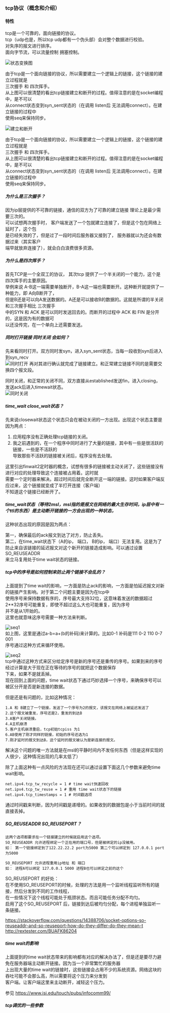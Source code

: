 ### tcp协议（概念和介绍）  
#### 特性  
  
tcp是一个可靠的，面向链接的协议。  
tcp（udp也是，所以tcp udp都有一个伪头部）会对整个数据进行校验。  
对失序的报文进行排序。  
面向字节流，可以流量控制 拥塞控制。  

![状态变换图](http://pyblog-10073407.image.myqcloud.com/postimage1511276362)

由于tcp是一个面向链接的协议，所以需要建立一个逻辑上的链接，这个链接的建立过程就是  
三次握手 和 四次挥手。  
从上图可以很清楚的看出tcp链接建立和断开的过程。值得注意的是在socket编程中，是不可以  
从connect状态变到syn_sent状态的（在调用 listen后 无法调用connect）。在建立链接的过程中  
使用seq来保持同步。  

![建立和断开](http://pyblog-10073407.image.myqcloud.com/postimage1511276414)

由于tcp是一个面向链接的协议，所以需要建立一个逻辑上的链接，这个链接的建立过程就是  
三次握手 和 四次挥手。  
从上图可以很清楚的看出tcp链接建立和断开的过程。值得注意的是在socket编程中，是不可以  
从connect状态变到syn_sent状态的（在调用 listen后 无法调用connect）。在建立链接的过程中  
使用seq来保持同步。  

##### 为什么是三次握手？  
因为ip层提供的不可靠的链接，通信的双方为了可靠的建立链接 理论上是最少需要三次的。  
可以试想两次握手时， 客户端发送了一个包就建立连接了，但是这个包在网络上延时了，这个包  
是已经失效的了，但是过了一段时间后服务器又接到了， 服务器就以为还会有数据过来（其实客户  
端早就放弃连接了），就会白白浪费很多资源。  

##### 为什么是四次挥手？
首先TCP是一个全双工的协议， 其次tcp 提供了一个半关闭的一个能力，这个是四次挥手的主要原因。  
举例来说 A-B这一端需要单独断开，B-A这一端也需要断开。这种断开就提供了一种能力，即 A向B断开了，  
但是B还是可以向A发送数据的。A还是可以接收B的数据的。这就是所谓的半关闭和三次握手相比 三次握手  
中的SYN 和 ACK 是可以同时发送回去的。而断开的过程中  ACK 和 FIN 是分开的，这是因为有的数据可  
以还没传完，在一个单向上还需要发送。  


##### 同时打开链接 同时关闭 会如何？
先来看同时打开。双方同时发syn，进入syn_sent状态，当每一段收到syn后进入到syn_recv  
![同时打开](http://pyblog-10073407.image.myqcloud.com/postimage1511964984?imageView2/0/w/450/h/400 "enter image title here")
  再对其进行确认就完成了链接建立。和正常建立链接不同的是需要交换四个报文段。  
 
同时关闭，和正常的关闭不同，双方直接从established发送fin，进入closing，发送ack后进入timewait状态。  
![同时关闭](http://pyblog-10073407.image.myqcloud.com/postimage1511964982?imageView2/0/w/450/h/400 "enter image title here") 
  

##### time_wait close_wait状态？  
先来说closewait状态这个状态只会在被动关闭的一方出现。出现这个状态主要是因为两点：  
1. 应用程序没有正确处理tcp链接的关闭。  
2. 我之前遇到的，在一个程序中同时进行了大量的链接，其中有一些是很活跃的链接，一些是不活跃的  
导致那些不活跃的链接被关闭后，程序没有去处理。  
  
这里引出finwait2定时器的概念，试想有很多的链接被主动关闭了，这些链接没有进行对应的处理导致这个连接被占用着。这时就  
需要一个定时器来解决。超过时间后就完全断开这一端的链接。这时如果客户端反应过来，这个链接就变成了半打开连接（客户端）  
不知道这个链接已经断开了。



##### time_wait状态（等待2msl，msl指的是报文在网络的最大生存时间，ip层中有一个ttl的东西）是主动断开链接的一方会出现的一种状态，  
这种状态出现的原因是因为两点：  
  
第一，确保最后的ack报文到达了对方，防止丢失。  
第二，在time_wait状态下（A的ip， 端口， B的ip， 端口）无法复用。这是为了  
防止来自该链接的延迟报文对这个新开的链接造成影响。可以通过设置SO_REUSEADDR  
来立马复用处于time wait状态的链接。  

##### tcp中的序号是如何控制来防止两个链接不会乱的？  
上面提到了time wait的影响，一方面是防止ack的影响，一方面是怕延迟报文对新的链接产生影响。对于第二个问题主要是因为在tcp中  
使用序号来保持数据有序的，序号最大支持32位，这意味着发送的数据超过2**32序号可能重复，即使不超过这么大也可能重复，因为序号  
并不是从1开始的。  
这里也就意味这序号需要一种方法来判断。  

![seq1](http://pyblog-10073407.image.myqcloud.com/postimage1512216749?imageView2/0/w/450/h/400	)  
如上图，这里是通过a-b=a+(b的补码)来计算的。比如0-1 补码是111 0-2 110 0-7 001  
序号通过这种方式来循环使用。

![seq2](	http://pyblog-10073407.image.myqcloud.com/postimage1512216722?imageView2/0/w/450/h/400)  
tcp中通过这种方式来区分给定序号是新的序号还是重传的序号。如果到来的序号经过计算是大于现在正在等待的序号的就把这个数据保存  
下来，如果不是就丢掉。  
现在回到上面的问题，time wait状态下通过巧妙选择一个序号，来确保序号可以被区分开是否是新连接的数据。  

但是还是有问题的，比如这种情况：  
   
    1.A 和 B建立了一个链接，发送了一个序号为2的报文，该报文在网络上被延迟发送了    
    2.这个报文被重发，序号还是2，重发的到达B  
    3.A客户关闭链接。   
    4.A主机崩溃  
    5.客户主机崩溃重启，tcp初始tcpiss 为1  
    6.AB使用了刚才同样的链接，初始的序号还选为1  
    7.刚才延时的报文到达B，这个延时的报文被认为是新连接的报文。  
  
解决这个问题的唯一方法就是在msl的平静时间内不发任何东西（但是这样实现的人很少，这种情况出现的几率太低了）  

除了上面这种有一点风险的方法现在还可以通过设置下面这几个参数来避免time wait影响。  

    net.ipv4.tcp_tw_recycle = 1 # time wait快速回收
    net.ipv4.tcp_tw_reuse = 1 # 重用 time wait状态下的链接
    net.ipv4.tcp_timestamps = 1 # 时间戳选项

通过时间戳来判断，因为时间戳是递增的。如果收到的数据包是小于当前时间的就直接丢掉。  

 
##### SO_REUSEADDR SO_REUSEPORT？
    
    这两个选项都要求在一个链接建立的时候就启用这个选项。
    SO_REUSEADDR 允许进程绑定一个正在用的端口号，但是被绑定的ip没被用。
    如： 第一个链接绑定到了122.22.22.2 port为5000 第二个可以绑定到 127.0.0.1 port为5000
    
    SO_REUSEPORT 允许进程重用ip地址 和 端口 
    如： 进程A可以绑定 127.0.0.1 5000 进程B也可以绑定之前的这个

SO_REUSEPORT 的好处：  
在不使用SO_REUSEPORT的时候，处理的方法是用一个监听线程监听所有的链接，然后分发到不同的工作线程，  
在一些情况下这个线程可能处于瓶颈状态。而且可能任务分配不均匀。  
启用了这个SO_REUSEPORT 后，链接到达后被均匀分配，每个进程单独监听一条链接。


https://stackoverflow.com/questions/14388706/socket-options-so-reuseaddr-and-so-reuseport-how-do-they-differ-do-they-mean-t
http://rextester.com/BUAFK86204
 
##### time wait的影响  

上面提到的time wait状态带来的影响都有对应的解决办法了，但是还是要尽力避免在服务器端主动断开链接。因为当一个非常繁忙的服务器  
上出现大量的time wait的链接时，这些链接会占用不少的系统资源。网络这块的吞吐可能不会那么高，所以需要将这个压力来分发到  
客户端。让客户端这里来主动断开，减轻这个压力。
  
参见 https://www.isi.edu/touch/pubs/infocomm99/ 
  

##### tcp调优的一些参数  


